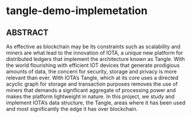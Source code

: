 # tangle-demo-implemetation

## ABSTRACT
As effective as blockchain may be its constraints such as scalability and miners are what lead to the innovation of IOTA, a unique new platform for distributed ledgers that implement the architecture known as Tangle. With the world flourishing with efficient IOT devices that generate prodigious amounts of data, the concern for security, storage and privacy is more relevant than ever. With IOTA’s Tangle, which at its core uses a directed acyclic graph for storage and transaction purposes removes the use of miners that demands a significant aggregate of processing power and makes the platform lightweight in nature. In this project, we study and implement IOTA’s data structure, the Tangle, areas where it has been used and most significantly the edge it has over blockchain. 
